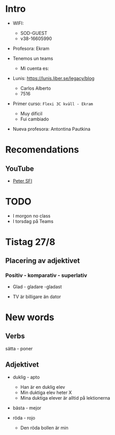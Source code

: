 # Intro


- WIFI:
  - SOD-GUEST
  - v38-16605990 

- Profesora: Ekram
- Tenemos un teams
  - Mi cuenta es: 

- Lunis: https://lunis.liber.se/legacy/blog
  - Carlos Alberto
  - 7516

- Primer curso: `Flexi 3C kväll - Ekram`
  - Muy dificil
  - Fui cambiado

- Nueva profesora: Antontina Pautkina




# Recomendations

## YouTube

- [Peter SFI](https://www.youtube.com/@petersfi6089)

# TODO

- I morgon no class
- I torsdag på Teams

# Tistag 27/8

## Placering av adjektivet

### Positiv - komparativ - superlativ

- Glad - gladare -gladast

- TV är billigare än dator

# New words

## Verbs

sätta - poner

## Adjektivet

- duklig - apto
  - Han är en duklig elev
  - Min duktiga elev heter X
  - Mina duktiga elever är alltid på lektionerna

- bästa - mejor


- röda - rojo
  - Den röda bollen är min
